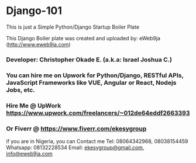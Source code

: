 # Django-101
This is just a Simple Python/Django Startup Boiler Plate



This Django Boiler plate was created and uploaded by: eWeb9ja (http://www.eweb9ja.com)
### Developer: Christopher Okade E. (a.k.a: Israel Joshua C.)
### You can hire me on Upwork for Python/Django, RESTful APIs, JavaScript Frameworks like VUE, Angular or React, Nodejs Jobs, etc.

### Hire Me @ UpWork https://www.upwork.com/freelancers/~012de64eddf2663393
### Or Fiverr @ https://www.fiverr.com/ekesygroup

if you are in Nigeria, you can Contact me
Tel: 08064342968, 08038154459
Whatsapp: 08132228534
Email: ekesygroup@gmail.com, info@eweb9ja.com

